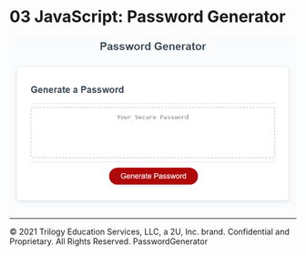 # 03 JavaScript: Password Generator

![password generator demo](./Assets/03-javascript-homework-demo.png)

- - -
© 2021 Trilogy Education Services, LLC, a 2U, Inc. brand. Confidential and Proprietary. All Rights Reserved.
 PasswordGenerator

